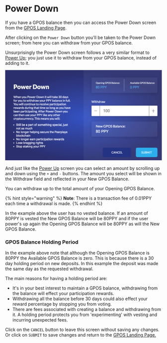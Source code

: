 # Power Down

If you have a GPOS balance then you can access the Power Down screen from the [GPOS Landing Page](gpos-landing-page.md).

After clicking on the `Power Down` button you'll be taken to the Power Down screen; from here you can withdraw from your GPOS balance.

Unsurprisingly the Power Down screen follows a very similar format to [Power Up](power-up.md); you just use it to withdraw from your GPOS balance, instead of adding to it.

![](../../../.gitbook/assets/screen-shot-2020-02-13-at-2.28.19-pm%20%281%29.png)

And just like the [Power Up](power-up.md) screen you can select an amount by scrolling up and down using the `+` and `-` buttons. The amount you select will be shown in the Withdraw field and reflected in your New GPOS Balance.

You can withdraw up to the total amount of your Opening GPOS Balance.

{% hint style="warning" %}
**Note**: There is a transaction fee of 0.01PPY each time a withdrawal is made.
{% endhint %}

In the example above the user has no vested balance. If an amount of 80PPY is vested the New GPOS Balance will be 80PPY and if the user power's up again the Opening GPOS Balance will be 80PPY as will the New GPOS Balance.

### GPOS Balance Holding Period

In the example above note that although the Opening GPOS Balance is 80PPY the Available GPOS Balance is zero. This is because there is a 30 day holding period on new deposits. In this example  the deposit was made the same day as the requested withdrawal.

The main reasons for having a holding period are:

* It's in your best interest to maintain a GPOS balance, withdrawing from the balance will effect your participation rewards.
* Withdrawing all the balance before 30 days could also effect your reward percentage by stopping you from voting.
* There are fees associated with creating a balance and withdrawing from it. A holding period protects you from 'experimenting' with vesting and incurring unexpected fees.

Click on the `CANCEL` button to leave this screen without saving any changes. Or click on `SUBMIT` to save changes and return to the [GPOS Landing Page.](gpos-landing-page.md)

